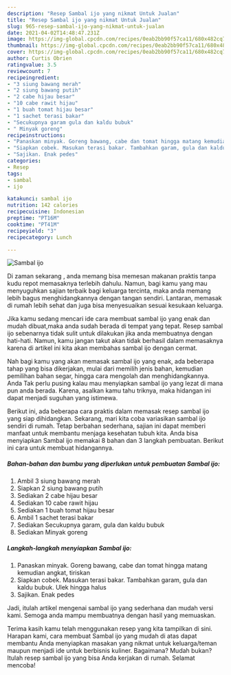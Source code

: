 ```yaml
---
description: "Resep Sambal ijo yang nikmat Untuk Jualan"
title: "Resep Sambal ijo yang nikmat Untuk Jualan"
slug: 965-resep-sambal-ijo-yang-nikmat-untuk-jualan
date: 2021-04-02T14:48:47.231Z
image: https://img-global.cpcdn.com/recipes/0eab2bb90f57ca11/680x482cq70/sambal-ijo-foto-resep-utama.jpg
thumbnail: https://img-global.cpcdn.com/recipes/0eab2bb90f57ca11/680x482cq70/sambal-ijo-foto-resep-utama.jpg
cover: https://img-global.cpcdn.com/recipes/0eab2bb90f57ca11/680x482cq70/sambal-ijo-foto-resep-utama.jpg
author: Curtis Obrien
ratingvalue: 3.5
reviewcount: 7
recipeingredient:
- "3 siung bawang merah"
- "2 siung bawang putih"
- "2 cabe hijau besar"
- "10 cabe rawit hijau"
- "1 buah tomat hijau besar"
- "1 sachet terasi bakar"
- "Secukupnya garam gula dan kaldu bubuk"
- " Minyak goreng"
recipeinstructions:
- "Panaskan minyak. Goreng bawang, cabe dan tomat hingga matang kemudian angkat, tiriskan"
- "Siapkan cobek. Masukan terasi bakar. Tambahkan garam, gula dan kaldu bubuk. Ulek hingga halus"
- "Sajikan. Enak pedes"
categories:
- Resep
tags:
- sambal
- ijo

katakunci: sambal ijo 
nutrition: 142 calories
recipecuisine: Indonesian
preptime: "PT16M"
cooktime: "PT41M"
recipeyield: "3"
recipecategory: Lunch

---
```



![Sambal ijo](https://img-global.cpcdn.com/recipes/0eab2bb90f57ca11/680x482cq70/sambal-ijo-foto-resep-utama.jpg)

Di zaman  sekarang , anda memang bisa memesan makanan praktis tanpa kudu repot memasaknya terlebih dahulu. Namun, bagi kamu yang mau menyuguhkan sajian terbaik bagi keluarga tercinta, maka anda memang lebih bagus menghidangkannya dengan tangan sendiri. Lantaran, memasak di rumah lebih sehat dan juga bisa menyesuaikan sesuai kesukaan keluarga.

Jika kamu sedang mencari ide cara membuat sambal ijo yang enak dan mudah dibuat,maka anda sudah berada di tempat yang tepat. Resep sambal ijo  sebenarnya tidak sulit untuk dilakukan jika anda membuatnya dengan hati-hati. Namun, kamu jangan takut akan tidak berhasil dalam memasaknya 
karena di artikel ini kita akan membahas sambal ijo dengan cermat.  



Nah bagi kamu yang akan memasak sambal ijo yang enak, ada beberapa tahap yang bisa dikerjakan, mulai dari memilih jenis bahan, kemudian pemilihan bahan segar, hingga cara mengolah dan menghidangkannya. Anda Tak perlu pusing kalau mau menyiapkan sambal ijo yang lezat di mana pun anda berada. Karena, asalkan kamu  tahu triknya, maka hidangan ini dapat menjadi suguhan yang istimewa.

Berikut ini, ada beberapa cara praktis  dalam memasak resep sambal ijo yang siap dihidangkan. Sekarang, mari kita coba variasikan sambal ijo sendiri di rumah. Tetap berbahan sederhana, sajian ini dapat memberi manfaat untuk membantu menjaga kesehatan tubuh kita. Anda bisa menyiapkan Sambal ijo memakai 8 bahan dan 3 langkah pembuatan. Berikut ini cara untuk membuat hidangannya.

<!--inarticleads1-->

##### Bahan-bahan dan bumbu yang diperlukan untuk pembuatan Sambal ijo:

1. Ambil 3 siung bawang merah
1. Siapkan 2 siung bawang putih
1. Sediakan 2 cabe hijau besar
1. Sediakan 10 cabe rawit hijau
1. Sediakan 1 buah tomat hijau besar
1. Ambil 1 sachet terasi bakar
1. Sediakan Secukupnya garam, gula dan kaldu bubuk
1. Sediakan  Minyak goreng




<!--inarticleads2-->

##### Langkah-langkah menyiapkan Sambal ijo:

1. Panaskan minyak. Goreng bawang, cabe dan tomat hingga matang kemudian angkat, tiriskan
1. Siapkan cobek. Masukan terasi bakar. Tambahkan garam, gula dan kaldu bubuk. Ulek hingga halus
1. Sajikan. Enak pedes




Jadi, itulah artikel mengenai  sambal ijo  yang sederhana dan mudah versi kami. Semoga anda mampu membuatnya dengan hasil yang memuaskan. 

Terima kasih kamu telah menggunakan resep yang kita tampilkan di sini. Harapan kami, cara membuat  Sambal ijo yang mudah di atas dapat membantu Anda menyiapkan masakan yang nikmat untuk keluarga/teman maupun menjadi ide untuk berbisnis kuliner. Bagaimana? Mudah bukan? Itulah resep sambal ijo yang bisa Anda kerjakan di rumah. Selamat mencoba!

